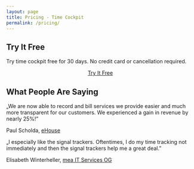 ```yaml
---
layout: page
title: Pricing - Time Cockpit
permalink: /pricing/
---
```


<h2>Try It Free</h2><p>Try time cockpit free for 30 days. No credit card or cancellation required.</p><p align="center">
  <a href="{{site.baseurl}}/create-trial-account/" class="linkButton">Try It Free</a>
</p><h2>What People Are Saying</h2><p class="quote">
  <span class="quote">„</span>We are now able to record and bill services we provide easier and much more transparent for our customers. We experienced a gain in revenue by nearly 25%!<span class="quote">”</span></p><p>Paul Scholda, <a href="http://www.ehouse.at" target="_blank">eHouse</a></p><p class="quote">
  <span class="quote">„</span>I especially like the signal trackers. Oftentimes, I do my time tracking not immediately and then the signal trackers help me a great deal.<span class="quote">”</span></p><p>Elisabeth Winterheller, <a href="http://www.mea-it.com/" target="_blank">mea IT Services OG</a><br /></p>